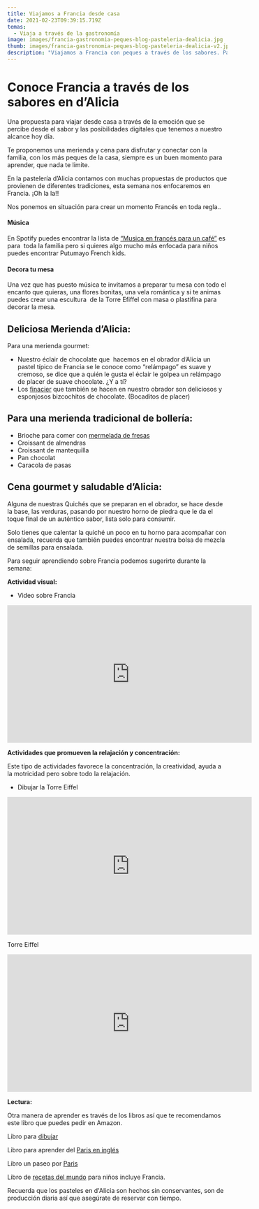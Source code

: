 ```yaml
---
title: Viajamos a Francia desde casa
date: 2021-02-23T09:39:15.719Z
temas:
  - Viaja a través de la gastronomía
image: images/francia-gastronomia-peques-blog-pasteleria-dealicia.jpg
thumb: images/francia-gastronomia-peques-blog-pasteleria-dealicia-v2.jpg
description: "Viajamos a Francia con peques a través de los sabores. Pastelería d'Alicia "
---
```

# Conoce Francia a través de los sabores en d’Alicia 

Una propuesta para viajar desde casa a través de la emoción que se percibe desde el sabor y las posibilidades digitales que tenemos a nuestro alcance hoy día. 

Te proponemos una merienda y cena para disfrutar y conectar con la familia, con los más peques de la casa, siempre es un buen momento para aprender, que nada te limite. 

En la pastelería d’Alicia contamos con muchas propuestas de productos que provienen de diferentes tradiciones, esta semana nos enfocaremos en Francia. ¡Oh la la!! 

Nos ponemos en situación para crear un momento Francés en toda regla..

#### **Música**

En Spotify puedes encontrar la lista de [“Musica en francés para un café”](https://open.spotify.com/user/fernandalunaserna/playlist/2ylcKXmPaVtgeFuQL3Rhp7) es para  toda la familia pero si quieres algo mucho más enfocada para niños puedes encontrar Putumayo French kids. 

#### **Decora tu mesa**

Una vez que has puesto música te invitamos a preparar tu mesa con todo el encanto que quieras, una flores bonitas, una vela romántica y si te animas puedes crear una escultura  de la Torre Efiffel con masa o plastifina para decorar la mesa. 

## **Deliciosa Merienda d’Alicia:** 

Para una merienda gourmet: 

* Nuestro éclair de chocolate que  hacemos en el obrador d’Alicia un pastel típico de Francia se le conoce como “relámpago” es suave y cremoso, se dice que a quién le gusta el éclair le golpea un relámpago de placer de suave chocolate. ¿Y a tí? 
* Los [finacier](https://www.dealicia.com/product/galletas/financiers-de-chocolate/) que también se hacen en nuestro obrador son deliciosos y esponjosos bizcochitos de chocolate. (Bocaditos de placer)

## Para una merienda tradicional de bollería: 

* Brioche para comer con [mermelada de fresas](https://www.dealicia.com/product/mermeladas/mermelada-fresa/)
* Croissant de almendras 
* Croissant de mantequilla 
* Pan chocolat
* Caracola de pasas 

## Cena gourmet y saludable d’Alicia: 

Alguna de nuestras Quichés que se preparan en el obrador, se hace desde la base, las verduras, pasando por nuestro horno de piedra que le da el toque final de un auténtico sabor, lista solo para consumir. 

Solo tienes que calentar la quiché un poco en tu horno para acompañar con ensalada, recuerda que también puedes encontrar nuestra bolsa de mezcla de semillas para ensalada. 

Para seguir aprendiendo sobre Francia podemos sugerirte durante la semana:

**Actividad visual:** 

* Video sobre Francia 

<iframe width="560" height="315" src="https://www.youtube.com/embed/XjktU-9AooU" frameborder="0" allow="accelerometer; autoplay; clipboard-write; encrypted-media; gyroscope; picture-in-picture" allowfullscreen></iframe>

**Actividades que promueven la relajación y concentración:** 

Este tipo de actividades favorece la concentración, la creatividad, ayuda a la motricidad pero sobre todo la relajación. 

* Dibujar la Torre Eiffel 

<iframe width="560" height="315" src="https://www.youtube.com/embed/WM14KNKisVg" frameborder="0" allow="accelerometer; autoplay; clipboard-write; encrypted-media; gyroscope; picture-in-picture" allowfullscreen></iframe>

Torre Eiffel 

<iframe width="560" height="315" src="https://www.youtube.com/embed/myrB1C0p1sk" frameborder="0" allow="accelerometer; autoplay; clipboard-write; encrypted-media; gyroscope; picture-in-picture" allowfullscreen></iframe>

**Lectura:** 

Otra manera de aprender es través de los libros así que te recomendamos este libro que puedes pedir en Amazon. 

Libro para [dibujar ](https://www.amazon.es/Monumentos-Francia-libro-colorear-niños/dp/B08KW1PMXJ/ref=sr_1_54?__mk_es_ES=ÅMÅŽÕÑ&dchild=1&keywords=Francia+libro+para+niños&qid=1614082120&sr=8-54)

Libro para aprender del [Paris en inglés](https://www.amazon.es/Pop-Up-Paris-Lonely-Planet-Kids/dp/1760343358/ref=sr_1_61?__mk_es_ES=ÅMÅŽÕÑ&dchild=1&keywords=Francia+libro+para+niños&qid=1614082120&sr=8-61)

Libro un paseo por [Paris ](https://www.amazon.es/dp/8408170198?psc=1&pf_rd_p=8a0c9046-6a4c-4ff8-b8ca-b76360e7b4fd&pf_rd_r=GVQ49N2EEGQS70MAR13H&pd_rd_wg=715t8&pd_rd_i=8408170198&pd_rd_w=xIhiv&pd_rd_r=e533d712-d347-49dd-93ec-8de2e454d048&ref_=pd_luc_rh_crh_rh_sbs_02_02_t_img_lh)

Libro de [recetas del mundo](https://www.amazon.es/Calle-Babel-nº-10-compartir/dp/8414024858/ref=sr_1_1?__mk_es_ES=ÅMÅŽÕÑ&crid=3I4LKNYRKOLHA&dchild=1&keywords=recetas+del+mundo+de+Edelvives&qid=1614083788&s=books&sprefix=recetas+del+mubd%2Cstripbooks%2C247&sr=1-1) para niños incluye Francia. 

Recuerda que los pasteles en d'Alicia son hechos sin conservantes, son de producción diaria así que asegúrate de reservar con tiempo.